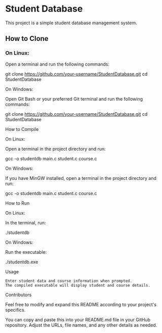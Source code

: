 # Student Database

This project is a simple student database management system.

## How to Clone

### On Linux:

Open a terminal and run the following commands:

git clone https://github.com/your-username/StudentDatabase.git
cd StudentDatabase

On Windows:

Open Git Bash or your preferred Git terminal and run the following commands:


git clone https://github.com/your-username/StudentDatabase.git
cd StudentDatabase

How to Compile

On Linux:

Open a terminal in the project directory and run:


gcc -o studentdb main.c student.c course.c

On Windows:

If you have MinGW installed, open a terminal in the project directory and run:


gcc -o studentdb main.c student.c course.c

How to Run

On Linux:

In the terminal, run:


./studentdb

On Windows:

Run the executable:

./studentdb.exe

Usage

    Enter student data and course information when prompted.
    The compiled executable will display student and course details.

Contributors

Feel free to modify and expand this README according to your project's specifics.


You can copy and paste this into your README.md file in your GitHub repository. Adjust the URLs, file names, and any other details as needed.

